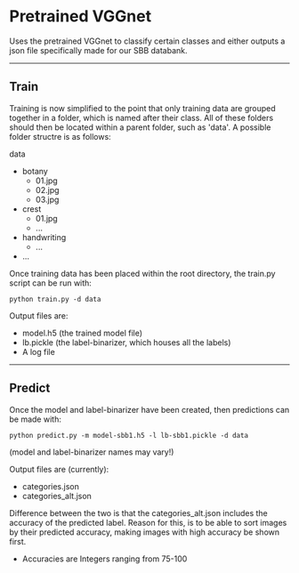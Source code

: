 # Pretrained VGGnet

Uses the pretrained VGGnet to classify certain classes and either outputs a json file specifically made for our SBB databank.

----
## Train
Training is now simplified to the point that only training data are grouped together in a folder, which is named after their class. All of these folders should then be located within a parent folder, such as 'data'. A possible folder structre is as follows:

data
* botany
    * 01.jpg
    * 02.jpg
    * 03.jpg
* crest
    * 01.jpg
    * ...
* handwriting
    * ...
* ...

Once training data has been placed within the root directory, the train.py script can be run with:

`python train.py -d data`

Output files are:
* model.h5 (the trained model file)
* lb.pickle (the label-binarizer, which houses all the labels)
* A log file

---
## Predict

Once the model and label-binarizer have been created, then predictions can be made with:

`python predict.py -m model-sbb1.h5 -l lb-sbb1.pickle -d data`

(model and label-binarizer names may vary!)

Output files are (currently):
* categories.json
* categories_alt.json

Difference between the two is that the categories_alt.json includes the accuracy of the predicted label. Reason for this, is to be able to sort images by their predicted accuracy, making images with high accuracy be shown first.
* Accuracies are Integers ranging from 75-100

